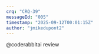 ```yaml
---
crq: "CRQ-39"
messageId: "005"
timestamp: "2025-09-12T00:01:15Z"
author: "jmikedupont2"
---
```


@coderabbitai review
